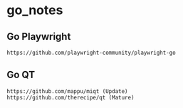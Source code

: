 # go_notes
## Go Playwright
```bash
https://github.com/playwright-community/playwright-go
```
## Go QT
```
https://github.com/mappu/miqt (Update)
https://github.com/therecipe/qt (Mature)
```
